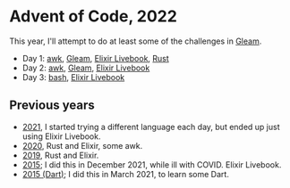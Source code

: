 # Advent of Code, 2022

This year, I'll attempt to do at least some of the challenges in [Gleam](https://gleam.run).

- Day 1: [awk](awk/day01.awk), [Gleam](gleam/day01/), [Elixir Livebook](livebook/day01.livemd), [Rust](rust/day01/)
- Day 2: [awk](awk/day02.awk), [Gleam](gleam/day02/), [Elixir Livebook](livebook/day03.livemd)
- Day 3: [bash](bash/day03/), [Elixir Livebook](livebook/day03.livemd)

## Previous years

- [2021](https://github.com/rlipscombe/advent-2021), I started trying a different language each day, but ended up just using Elixir Livebook.
- [2020](https://github.com/rlipscombe/advent-2020), Rust and Elixir, some awk.
- [2019](https://github.com/rlipscombe/advent-2019), Rust and Elixir.
- [2015](https://github.com/rlipscombe/advent-2015); I did this in December 2021, while ill with COVID. Elixir Livebook.
- [2015 (Dart)](https://github.com/rlipscombe/advent-2015-dart); I did this in March 2021, to learn some Dart.
